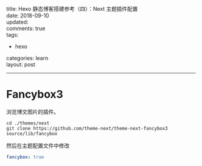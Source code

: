 title: Hexo 静态博客搭建参考（四）：Next 主题插件配置  
date: 2018-09-10  
updated:  
comments: true  
tags:  

-   hexo

categories: learn  
layout: post  

---

# Fancybox3

浏览博文图片的插件。  

```shell
cd ./themes/next
git clone https://github.com/theme-next/theme-next-fancybox3 source/lib/fancybox
```

然后在主题配置文件中修改  

```yaml
fancybox: true
```
